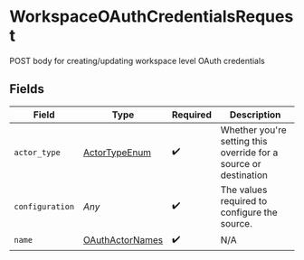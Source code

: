 # WorkspaceOAuthCredentialsRequest

POST body for creating/updating workspace level OAuth credentials


## Fields

| Field                                                            | Type                                                             | Required                                                         | Description                                                      |
| ---------------------------------------------------------------- | ---------------------------------------------------------------- | ---------------------------------------------------------------- | ---------------------------------------------------------------- |
| `actor_type`                                                     | [ActorTypeEnum](../../models/shared/actortypeenum.md)            | :heavy_check_mark:                                               | Whether you're setting this override for a source or destination |
| `configuration`                                                  | *Any*                                                            | :heavy_check_mark:                                               | The values required to configure the source.                     |
| `name`                                                           | [OAuthActorNames](../../models/shared/oauthactornames.md)        | :heavy_check_mark:                                               | N/A                                                              |